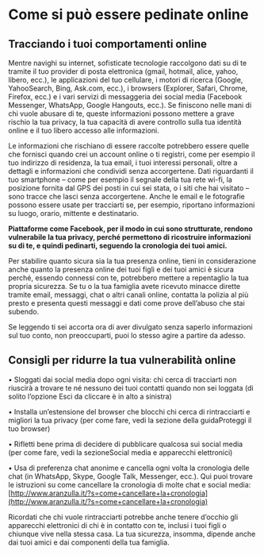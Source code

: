 # **Come si può essere pedinate online**

## **Tracciando i tuoi comportamenti online**

Mentre navighi su internet, sofisticate tecnologie raccolgono dati su di te tramite il tuo provider di posta elettronica \(gmail, hotmail, alice, yahoo, libero, ecc.\), le applicazioni del tuo cellulare, i motori di ricerca \(Google, YahooSearch, Bing, Ask.com, ecc.\), i browsers \(Explorer, Safari, Chrome, Firefox, ecc.\) e i vari servizi di messaggeria dei social media \(Facebook Messenger, WhatsApp, Google Hangouts, ecc.\). Se finiscono nelle mani di chi vuole abusare di te, queste informazioni possono mettere a grave rischio la tua privacy, la tua capacità di avere controllo sulla tua identità online e il tuo libero accesso alle informazioni.

Le informazioni che rischiano di essere raccolte potrebbero essere quelle che fornisci quando crei un account online o ti registri, come per esempio il tuo indirizzo di residenza, la tua email, i tuoi interessi personali, oltre a dettagli e informazioni che condividi senza accorgertene. Dati riguardanti il tuo smartphone – come per esempio il segnale della tua rete wi-fi, la posizione fornita dal GPS dei posti in cui sei stata, o i siti che hai visitato – sono tracce che lasci senza accorgertene. Anche le email e le fotografie possono essere usate per tracciarti se, per esempio, riportano informazioni su luogo, orario, mittente e destinatario.

**Piattaforme come Facebook, per il modo in cui sono strutturate, rendono vulnerabile la tua privacy, perché permettono di ricostruire informazioni su di te, e quindi pedinarti, seguendo la cronologia dei tuoi amici.**

Per stabilire quanto sicura sia la tua presenza online, tieni in considerazione anche quanto la presenza online dei tuoi figli e dei tuoi amici è sicura perché, essendo connessi con te, potrebbero mettere a repentaglio la tua propria sicurezza. Se tu o la tua famiglia avete ricevuto minacce dirette tramite email, messaggi, chat o altri canali online, contatta la polizia al più presto e presenta questi messaggi e dati come prove dell’abuso che stai subendo.

Se leggendo ti sei accorta ora di aver divulgato senza saperlo informazioni sul tuo conto, non preoccuparti, puoi lo stesso agire a partire da adesso.

## **Consigli per ridurre la tua vulnerabilità online**

• Sloggati dai social media dopo ogni visita: chi cerca di tracciarti non riuscirà a trovare te né nessuno dei tuoi contatti quando non sei loggata \(di solito l’opzione Esci da cliccare è in alto a sinistra\)

• Installa un’estensione del browser che blocchi chi cerca di rintracciarti e migliori la tua privacy \(per come fare, vedi la sezione della guidaProteggi il tuo browser\)

• Rifletti bene prima di decidere di pubblicare qualcosa sui social media \(per come fare, vedi la sezioneSocial media e apparecchi elettronici\)

• Usa di preferenza chat anonime e cancella ogni volta la cronologia delle chat \(in WhatsApp, Skype, Google Talk, Messenger, ecc.\). Qui puoi trovare le istruzioni su come cancellare la cronologia di molte chat e social media:[http://www.aranzulla.it/?s=come+cancellare+la+cronologia](http://www.aranzulla.it/?s=come+cancellare+la+cronologia)

Ricordati che chi vuole rintracciarti potrebbe anche tenere d’occhio gli apparecchi elettronici di chi è in contatto con te, inclusi i tuoi figli o chiunque vive nella stessa casa. La tua sicurezza, insomma, dipende anche dai tuoi amici e dai componenti della tua famiglia.

  


